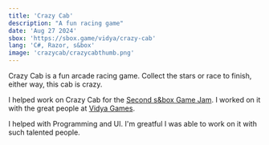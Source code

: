 ```yaml
---
title: 'Crazy Cab'
description: "A fun racing game"
date: 'Aug 27 2024'
sbox: 'https://sbox.game/vidya/crazy-cab'
lang: 'C#, Razor, s&box'
image: 'crazycab/crazycabthumb.png'
---
```

Crazy Cab is a fun arcade racing game. Collect the stars or race to finish, either way, this cab is crazy.

I helped work on Crazy Cab for the [Second s&box Game Jam](https://sbox.game/c/gamejam2). I worked on it with the great people at [Vidya Games](https://sbox.game/vidya).

I helped with Programming and UI. I'm greatful I was able to work on it with such talented people.